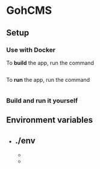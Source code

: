 # GohCMS
## Setup
### Use with Docker
To **build** the app, run the command
```shell

```
To **run** the app, run the command
```shell

```

### Build and run it yourself

## Environment variables
- ./env
    -
    -
    -